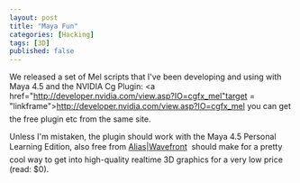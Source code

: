 ```yaml
---
layout: post
title: "Maya Fun"
categories: [Hacking]
tags: [3D]
published: false
---
```

We released a set of Mel scripts that I've been developing and using with Maya 4.5 and the NVIDIA Cg Plugin: <a href="http://developer.nvidia.com/view.asp?IO=cgfx_mel"target = "linkframe">http://developer.nvidia.com/view.asp?IO=cgfx_mel</a> &#151; you can get the free plugin etc from the same site.

Unless I'm mistaken, the plugin should work with the Maya 4.5 Personal Learning Edition, also free from <a href="http://www.aliaswavefront.com">Alias|Wavefront</a> &#151; should make for a pretty cool way to get into high-quality realtime 3D graphics for a very low price (read: $0).
